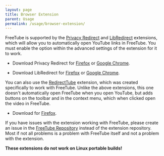 ```yaml
---
layout: page
title: Browser Extension
parent: Usage
permalink: /usage/browser-extension/
---
```


FreeTube is supported by the [Privacy Redirect](https://github.com/SimonBrazell/privacy-redirect) and [LibRedirect](https://github.com/libredirect/libredirect) extensions, which will allow you to automatically open YouTube links in FreeTube. You must enable the option within the advanced settings of the extension for it to work.

- Download Privacy Redirect for [Firefox](https://addons.mozilla.org/firefox/addon/privacy-redirect/) or [Google Chrome](https://chrome.google.com/webstore/detail/privacy-redirect/pmcmeagblkinmogikoikkdjiligflglb).

- Download LibRedirect for [Firefox](https://addons.mozilla.org/firefox/addon/libredirect/) or [Google Chrome](https://libredirect.github.io/download_chromium.html).

You can also use the [RedirectTube](https://github.com/MStankiewiczOfficial/RedirectTube) extension, which was created specifically to work with FreeTube. Unlike the above extensions, this one doesn't automatically open FreeTube when you open YouTube, but adds buttons on the toolbar and in the context menu, which when clicked open the video in FreeTube.

- Download for [Firefox](https://addons.mozilla.org/firefox/addon/redirecttube/).

If you have issues with the extension working with FreeTube, please create an issue in the [FreeTube Repository](https://github.com/FreeTubeApp/FreeTube) instead of the extension repository. Most if not all problems is a problem with FreeTube itself and not a problem with the extension.

**These extensions do not work on Linux portable builds!**
